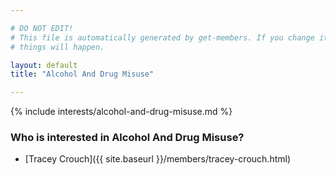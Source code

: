 ```yaml
---

# DO NOT EDIT!
# This file is automatically generated by get-members. If you change it, bad
# things will happen.

layout: default
title: "Alcohol And Drug Misuse"

---
```


{% include interests/alcohol-and-drug-misuse.md %}

### Who is interested in Alcohol And Drug Misuse?


* [Tracey Crouch]({{ site.baseurl }}/members/tracey-crouch.html)
